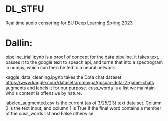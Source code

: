 # DL_STFU
Real time audio censoring for BU Deep Learning Spring 2023

# Dallin:
pipeline_trial.ipynb is a proof of concept for the data pipeline.  it takes text, passes it to the google text to speach api, and turns that into a spectrogram in numpy, which can then be fed to a neural network.

kaggle_data_cleaning.ipynb takes the Dota chat dataset https://www.kaggle.com/datasets/romovpa/gosuai-dota-2-game-chats augments and labels it for our purpose.  cuss_words is a list we maintain who's content is offensive by nature.

labeled_augmented.csv is the current (as of 3/25/23) text data set. Column 0 is the text input, and column 1 is True if the final word contains a member of the cuss_words list and False otherwise.

